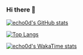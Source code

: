 ### Hi there 👋

<!--
**echo0d/echo0d** is a ✨ _special_ ✨ repository because its `README.md` (this file) appears on your GitHub profile.

Here are some ideas to get you started:

- 🔭 I’m currently working on ...
- 🌱 I’m currently learning ...
- 👯 I’m looking to collaborate on ...
- 🤔 I’m looking for help with ...
- 💬 Ask me about ...
- 📫 How to reach me: ...
- 😄 Pronouns: ...
- ⚡ Fun fact: ...
-->
[![echo0d's GitHub stats](https://github-readme-stats.vercel.app/api?username=echo0d&show_icons=true&theme=radical)](https://github.com/anuraghazra/github-readme-stats)

[![Top Langs](https://github-readme-stats.vercel.app/api/top-langs/?username=echo0d&layout=compact)](https://github.com/anuraghazra/github-readme-stats)

[![echo0d's WakaTime stats](https://github-readme-stats.vercel.app/api/wakatime?username=echo0d&layout=compact&hide_border=true)](https://github.com/anuraghazra/github-readme-stats)
